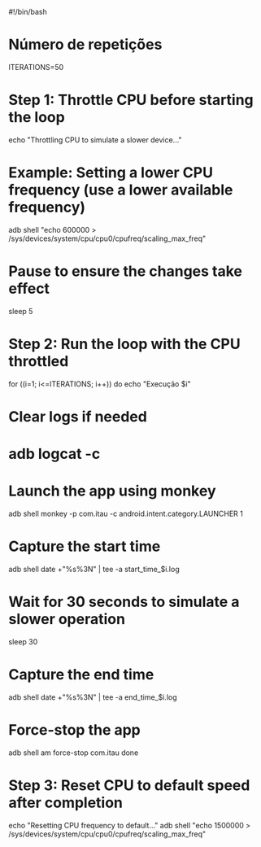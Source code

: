 #!/bin/bash

# Número de repetições
ITERATIONS=50

# Step 1: Throttle CPU before starting the loop
echo "Throttling CPU to simulate a slower device..."
# Example: Setting a lower CPU frequency (use a lower available frequency)
adb shell "echo 600000 > /sys/devices/system/cpu/cpu0/cpufreq/scaling_max_freq"
# Pause to ensure the changes take effect
sleep 5

# Step 2: Run the loop with the CPU throttled
for ((i=1; i<=ITERATIONS; i++))
do
  echo "Execução $i"
  # Clear logs if needed
  # adb logcat -c
  
  # Launch the app using monkey
  adb shell monkey -p com.itau -c android.intent.category.LAUNCHER 1

  # Capture the start time
  adb shell date +"%s%3N" | tee -a start_time_$i.log

  # Wait for 30 seconds to simulate a slower operation
  sleep 30

  # Capture the end time
  adb shell date +"%s%3N" | tee -a end_time_$i.log

  # Force-stop the app
  adb shell am force-stop com.itau
done

# Step 3: Reset CPU to default speed after completion
echo "Resetting CPU frequency to default..."
adb shell "echo 1500000 > /sys/devices/system/cpu/cpu0/cpufreq/scaling_max_freq"
